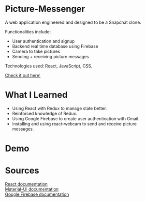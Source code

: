 # Picture-Messenger
<p>
A web application engineered and designed to be a Snapchat clone.

Functionalities include:
- User authentication and signup
- Backend real time database using Firebase
- Camera to take pictures
- Sending + receiving picture messages

Technologies used: React, JavaScript, CSS.

<a href='https://picture-messaging.web.app/'>Check it out here!</a>
</p>

# What I Learned
<ul>
    <li>
    Using React with Redux to manage state better.
    </li>
    <li>
    Reinforced knowledge of Redux.
    </li>
    <li>
    Using Google Firebase to create user authentication with Gmail.
    </li>
    <li>
    Installing and using react-webcam to send and receive picture messages.
    </li>
</ul>

# Demo
<!-- ![PictureMessenger]() -->

# Sources
<a href="https://reactjs.org/docs/getting-started.html"> React documentation </a><br/>
<a href="https://material-ui.com/getting-started/installation/"> Material-UI documentation </a><br/>
<a href='https://firebase.google.com/docs/'> Google Firebase documentation </a>
